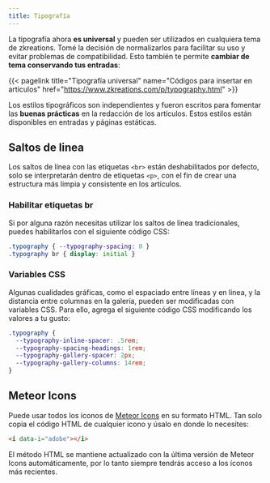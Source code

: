 ```yaml
---
title: Tipografía
---
```


La tipografía ahora **es universal** y pueden ser utilizados en cualquiera tema de zkreations. Tomé la decisión de normalizarlos para facilitar su uso y evitar problemas de compatibilidad. Esto también te permite **cambiar de tema conservando tus entradas**:

{{< pagelink title="Tipografía universal" name="Códigos para insertar en articulos" href="https://www.zkreations.com/p/typography.html" >}}

Los estilos tipográficos son independientes y fueron escritos para fomentar las **buenas prácticas** en la redacción de los artículos. Estos estilos están disponibles en entradas y páginas estáticas.

## Saltos de linea

Los saltos de línea con las etiquetas `<br>` están deshabilitados por defecto, solo se interpretarán dentro de etiquetas `<p>`, con el fin de crear una estructura más limpia y consistente en los artículos. 

### Habilitar etiquetas br

Si por alguna razón necesitas utilizar los saltos de línea tradicionales, puedes habilitarlos con el siguiente código CSS:

```css
.typography { --typography-spacing: 0 }
.typography br { display: initial }
```

### Variables CSS

Algunas cualidades gráficas, como el espaciado entre líneas y en linea, y la distancia entre columnas en la galería, pueden ser modificadas con variables CSS. Para ello, agrega el siguiente código CSS modificando los valores a tu gusto: 

```css
.typography {
  --typography-inline-spacer: .5rem;
  --typography-spacing-headings: 1rem;
  --typography-gallery-spacer: 2px;
  --typography-gallery-columns: 14rem;
}
```

## Meteor Icons

Puede usar todos los iconos de [Meteor Icons](https://meteoricons.com/) en su formato HTML. Tan solo copia el código HTML de cualquier icono y úsalo en donde lo necesites:

```html
<i data-i="adobe"></i>
```

El método HTML se mantiene actualizado con la última versión de Meteor Icons automáticamente, por lo tanto siempre tendrás acceso a los íconos más recientes.
